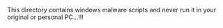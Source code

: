 This directory contains windows malware scripts and never run it in your original or personal PC...!!!
